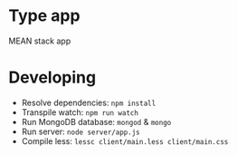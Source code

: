 # Type app

MEAN stack app

# Developing

* Resolve dependencies: `npm install`
* Transpile watch: `npm run watch`
* Run MongoDB database: `mongod` & `mongo`
* Run server: `node server/app.js`
* Compile less: `lessc client/main.less client/main.css`